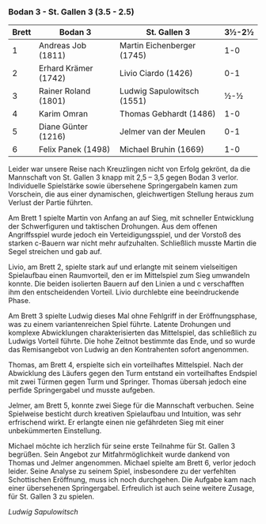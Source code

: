 ### Bodan 3 - St. Gallen 3 (3.5 - 2.5)

| Brett | Bodan 3              | St. Gallen 3               | 3½-2½ |
|-------|----------------------|----------------------------|-------|
| 1     | Andreas Job (1811)   | Martin Eichenberger (1745) | 1-0   |
| 2     | Erhard Krämer (1742) | Livio Ciardo (1426)        | 0-1   |
| 3     | Rainer Roland (1801) | Ludwig Sapulowitsch (1551) | ½-½   |
| 4     | Karim Omran          | Thomas Gebhardt (1486)     | 1-0   |
| 5     | Diane Günter (1216)  | Jelmer van der Meulen      | 0-1   |
| 6     | Felix Panek (1498)   | Michael Bruhin (1669)      | 1-0   |

Leider war unsere Reise nach Kreuzlingen nicht von Erfolg gekrönt, da die Mannschaft von St. Gallen 3 knapp mit 2,5 –
3,5 gegen Bodan 3 verlor. Individuelle Spielstärke sowie übersehene Springergabeln kamen zum Vorschein, die aus einer
dynamischen, gleichwertigen Stellung heraus zum Verlust der Partie führten.

Am Brett 1 spielte Martin von Anfang an auf Sieg, mit schneller Entwicklung der Schwerfiguren und taktischen Drohungen.
Aus dem offenen Angriffsspiel wurde jedoch ein Verteidigungsspiel, und der Vorstoß des starken c-Bauern war nicht mehr
aufzuhalten. Schließlich musste Martin die Segel streichen und gab auf.

Livio, am Brett 2, spielte stark auf und erlangte mit seinem vielseitigen Spielaufbau einen Raumvorteil, den er im
Mittelspiel zum Sieg umwandeln konnte. Die beiden isolierten Bauern auf den Linien a und c verschafften ihm den
entscheidenden Vorteil. Livio durchlebte eine beeindruckende Phase.

Am Brett 3 spielte Ludwig dieses Mal ohne Fehlgriff in der Eröffnungsphase, was zu einem variantenreichen Spiel führte.
Latente Drohungen und komplexe Abwicklungen charakterisierten das Mittelspiel, das schließlich zu Ludwigs Vorteil
führte. Die hohe Zeitnot bestimmte das Ende, und so wurde das Remisangebot von Ludwig an den Kontrahenten sofort
angenommen.

Thomas, am Brett 4, erspielte sich ein vorteilhaftes Mittelspiel. Nach der Abwicklung des Läufers gegen den Turm
entstand ein vorteilhaftes Endspiel mit zwei Türmen gegen Turm und Springer. Thomas übersah jedoch eine perfide
Springergabel und musste aufgeben.

Jelmer, am Brett 5, konnte zwei Siege für die Mannschaft verbuchen. Seine Spielweise besticht durch kreativen
Spielaufbau und Intuition, was sehr erfrischend wirkt. Er erlangte einen nie gefährdeten Sieg mit einer unbekümmerten
Einstellung.

Michael möchte ich herzlich für seine erste Teilnahme für St. Gallen 3 begrüßen. Sein Angebot zur Mitfahrmöglichkeit
wurde dankend von Thomas und Jelmer angenommen. Michael spielte am Brett 6, verlor jedoch leider. Seine Analyse zu
seinem Spiel, insbesondere zu der verfehlten Schottischen Eröffnung, muss ich noch durchgehen. Die Aufgabe kam nach
einer übersehenen Springergabel. Erfreulich ist auch seine weitere Zusage, für St. Gallen 3 zu spielen.

_Ludwig Sapulowitsch_
